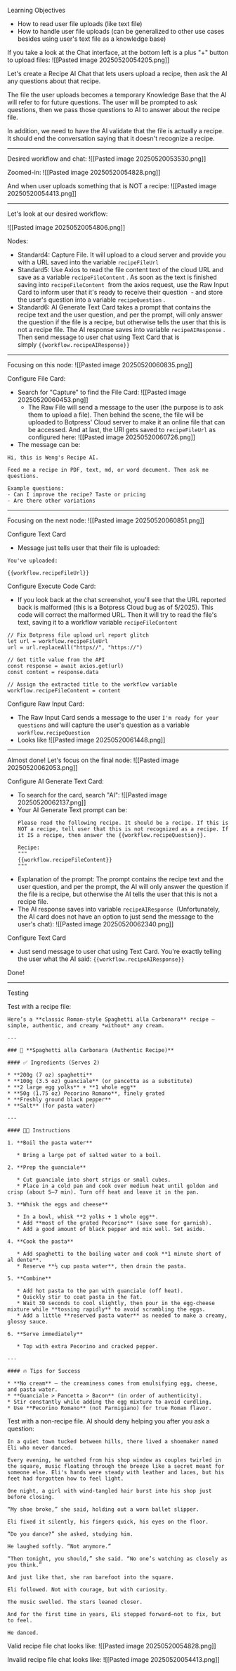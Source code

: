 Learning Objectives
- How to read user file uploads (like text file)
- How to handle user file uploads (can be generalized to other use cases besides using user's text file as a knowledge base)

If you take a look at the Chat interface, at the bottom left is a plus "+" button to upload files:
![[Pasted image 20250520054205.png]]

Let's create a Recipe AI Chat that lets users upload a recipe, then ask the AI any questions about that recipe.

The file the user uploads becomes a temporary Knowledge Base that the AI will refer to for future questions. The user will be prompted to ask questions, then we pass those questions to AI to answer about the recipe file.

In addition, we need to have the AI validate that the file is actually a recipe. It should end the conversation saying that it doesn't recognize a recipe.

---

Desired workflow and chat:
![[Pasted image 20250520053530.png]]

Zoomed-in:
![[Pasted image 20250520054828.png]]

And when user uploads something that is NOT a recipe:
![[Pasted image 20250520054413.png]]

---

Let's look at our desired workflow:

![[Pasted image 20250520054806.png]]

Nodes:
- Standard4: Capture File. It will upload to a cloud server and provide you with a URL saved into the variable `recipeFileUrl` 
- Standard5: Use Axios to read the file content text of the cloud URL and save as a variable `recipeFileContent` . As soon as the text is finished saving into `recipeFileContent`  from the axios request, use the Raw Input Card to inform user that it's ready to receive their question  - and store the user's question into a variable `recipeQuestion` .
- Standard6: AI Generate Text Card takes a prompt that contains the recipe text and the user question, and per the prompt, will only answer the question if the file is a recipe, but otherwise tells the user that this is not a recipe file. The AI response saves into variable `recipeAIResponse` . Then send message to user chat using Text Card that is simply `{{workflow.recipeAIResponse}}`

---

Focusing on this node:
![[Pasted image 20250520060835.png]]

Configure File Card:
- Search for "Capture" to find the File Card:
  ![[Pasted image 20250520060453.png]]
  - The Raw File will send a message to the user (the purpose is to ask them to upload a file). Then behind the scene, the file will be uploaded to Botpress' Cloud server to make it an online file that can be accessed. And at last, the URl gets saved to `recipeFileUrl` as configured here:
    ![[Pasted image 20250520060726.png]]
- The message can be:
```
Hi, this is Weng's Recipe AI. 

Feed me a recipe in PDF, text, md, or word document. Then ask me questions. 

Example questions:
- Can I improve the recipe? Taste or pricing
- Are there other variations
```


---

Focusing on the next node:
![[Pasted image 20250520060851.png]]

Configure Text Card
- Message just tells user that their file is uploaded:
```
You've uploaded:

{{workflow.recipeFileUrl}}
```

Configure Execute Code Card:
- If you look back at the chat screenshot, you'll see that the URL reported back is malformed (this is a Botpress Cloud bug as of 5/2025). This code will correct the malformed URL. Then it will try to read the file's text, saving it to a workflow variable `recipeFileContent`
```
// Fix Botpress file upload url report glitch
let url = workflow.recipeFileUrl
url = url.replaceAll("https//", "https://")

// Get title value from the API
const response = await axios.get(url)
const content = response.data

// Assign the extracted title to the workflow variable
workflow.recipeFileContent = content
```

Configure Raw Input Card:
- The Raw Input Card sends a message to the user `I'm ready for your questions` and will capture the user's question as a variable `workflow.recipeQuestion`
- Looks like
	![[Pasted image 20250520061448.png]]


---

Almost done! Let's focus on the final node:
![[Pasted image 20250520062053.png]]

Configure AI Generate Text Card:
- To search for the card, search "AI":
  ![[Pasted image 20250520062137.png]]
- Your AI Generate Text prompt can be:
	```
	Please read the following recipe. It should be a recipe. If this is NOT a recipe, tell user that this is not recognized as a recipe. If it IS a recipe, then answer the {{workflow.recipeQuestion}}. 
	
	Recipe:
	"""
	{{workflow.recipeFileContent}}
	"""
	```
- Explanation of the prompt: The prompt contains the recipe text and the user question, and per the prompt, the AI will only answer the question if the file is a recipe, but otherwise the AI tells the user that this is not a recipe file. 
- The AI response saves into variable `recipeAIResponse`  (Unfortunately, the AI card does not have an option to just send the message to the user's chat):
  ![[Pasted image 20250520062340.png]]

Configure Text Card
- Just send message to user chat using Text Card. You're exactly telling the user what the AI said:
  `{{workflow.recipeAIResponse}}`

Done!

---

Testing

Test with a recipe file:
```
Here’s a **classic Roman-style Spaghetti alla Carbonara** recipe — simple, authentic, and creamy *without* any cream.

---

### 🍝 **Spaghetti alla Carbonara (Authentic Recipe)**

#### ✅ Ingredients (Serves 2)

* **200g (7 oz) spaghetti**
* **100g (3.5 oz) guanciale** (or pancetta as a substitute)
* **2 large egg yolks** + **1 whole egg**
* **50g (1.75 oz) Pecorino Romano**, finely grated
* **Freshly ground black pepper**
* **Salt** (for pasta water)

---

#### 👨‍🍳 Instructions

1. **Boil the pasta water**

   * Bring a large pot of salted water to a boil.

2. **Prep the guanciale**

   * Cut guanciale into short strips or small cubes.
   * Place in a cold pan and cook over medium heat until golden and crisp (about 5–7 min). Turn off heat and leave it in the pan.

3. **Whisk the eggs and cheese**

   * In a bowl, whisk **2 yolks + 1 whole egg**.
   * Add **most of the grated Pecorino** (save some for garnish).
   * Add a good amount of black pepper and mix well. Set aside.

4. **Cook the pasta**

   * Add spaghetti to the boiling water and cook **1 minute short of al dente**.
   * Reserve **½ cup pasta water**, then drain the pasta.

5. **Combine**

   * Add hot pasta to the pan with guanciale (off heat).
   * Quickly stir to coat pasta in the fat.
   * Wait 30 seconds to cool slightly, then pour in the egg-cheese mixture while **tossing rapidly** to avoid scrambling the eggs.
   * Add a little **reserved pasta water** as needed to make a creamy, glossy sauce.

6. **Serve immediately**

   * Top with extra Pecorino and cracked pepper.

---

#### 🔥 Tips for Success

* **No cream** — the creaminess comes from emulsifying egg, cheese, and pasta water.
* **Guanciale > Pancetta > Bacon** (in order of authenticity).
* Stir constantly while adding the egg mixture to avoid curdling.
* Use **Pecorino Romano** (not Parmigiano) for true Roman flavor.
```

Test with a non-recipe file. AI should deny helping you after you ask a question:
```
In a quiet town tucked between hills, there lived a shoemaker named Eli who never danced.

Every evening, he watched from his shop window as couples twirled in the square, music floating through the breeze like a secret meant for someone else. Eli's hands were steady with leather and laces, but his feet had forgotten how to feel light.

One night, a girl with wind-tangled hair burst into his shop just before closing.

“My shoe broke,” she said, holding out a worn ballet slipper.

Eli fixed it silently, his fingers quick, his eyes on the floor.

“Do you dance?” she asked, studying him.

He laughed softly. “Not anymore.”

“Then tonight, you should,” she said. “No one’s watching as closely as you think.”

And just like that, she ran barefoot into the square.

Eli followed. Not with courage, but with curiosity.

The music swelled. The stars leaned closer.

And for the first time in years, Eli stepped forward—not to fix, but to feel.

He danced.
```

Valid recipe file chat looks like:
![[Pasted image 20250520054828.png]]

Invalid recipe file chat looks like:
![[Pasted image 20250520054413.png]]
